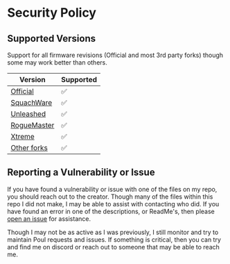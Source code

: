 # Security Policy

## Supported Versions

Support for all firmware revisions (Official and most 3rd party forks) though some may work better than others.

| Version     | Supported          |
| ----------- | ------------------ |
| [Official](https://github.com/flipperdevices/flipperzero-firmware)    | :white_check_mark: |
| [SquachWare](https://github.com/skizzophrenic/SquachWare-CFW)  | :white_check_mark: |
| [Unleashed](https://github.com/DarkFlippers/unleashed-firmware)   | :white_check_mark: |
| [RogueMaster](https://github.com/RogueMaster/flipperzero-firmware-wPlugins) | :white_check_mark: |
| [Xtreme](https://github.com/Flipper-XFW/Xtreme-Firmware)      | :white_check_mark: |
| [Other forks](https://github.com/djsime1/awesome-flipperzero/blob/main/Firmwares.md) | :white_check_mark: |

## Reporting a Vulnerability or Issue

If you have found a vulnerability or issue with one of the files on my repo, you should reach out to the creator.
Though many of the files within this repo I did not make, I may be able to assist with contacting who did.
If you have found an error in one of the descriptions, or ReadMe's, then please [open an issue](https://github.com/UberGuidoZ/Flipper/issues) for assistance.

Though I may not be as active as I was previously, I still monitor and try to maintain Poul requests and issues.
If something is critical, then you can try and find me on discord or reach out to someone that may be able to reach me.
